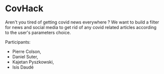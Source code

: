 # CovHack 

Aren't you tired of getting covid news everywhere ? We want to build a filter for news and social media to get rid of any covid related articles according to the user's parameters choice.


Participants: 
* Pierre Colson, 
* Daniel Suter, 
* Kajetan Pyszkowski, 
* Isis Daudé

